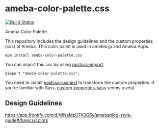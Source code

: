 # ameba-color-palette.css

[![Build Status](https://travis-ci.org/openameba/ameba-color-palette.css.svg?branch=master)](https://travis-ci.org/openameba/ameba-color-palette.css)

Ameba Color Palette.

This repository includes the design guidelines and the custom properties (css) at Ameba. This color pallet is used in ameblo.jp and Ameba Apps.

```
npm install ameba-color-palette.css
```

You can import this css by using [postcss-import](https://github.com/postcss/postcss-import).

```
@import "ameba-color-palette.css";
```

You need to install [postcss-cssnext](https://github.com/MoOx/postcss-cssnext) to transform the custom properties. If you're familiar with Sass, [custom-properties-sass](https://www.npmjs.com/package/custom-properties-sass) seems useful.

## Design Guidelines
https://app.frontify.com/d/WNaMzU7K3G6y/amebablog-style-guide#/basics/colors
